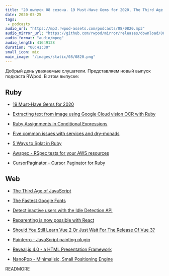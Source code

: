 ```yaml
---
title: "20 выпуск 08 сезона. 19 Must-Have Gems for 2020, The Third Age of JavaScript, Awspec, Painterro, Reveal.js, NanoPop и прочее"
date: 2020-05-25
tags:
 - podcasts
audio_url: "https://mp3.rwpod-assets.com/podcasts/08/0820.mp3"
audio_mirror_url: "https://github.com/rwpod/mirror/releases/download/08.20/0820.mp3"
audio_format: "audio/mpeg"
audio_length: 41649128
duration: "00:41:30"
small_icon: mic
main_image: "/images/static/08/0820.png"
---
```


Добрый день уважаемые слушатели. Представляем новый выпуск подкаста RWpod. В этом выпуске:

## Ruby

 - [19 Must-Have Gems for 2020](https://robrace.dev/must-have-gems-for-saas-2020/)
 - [Extracting text from image using Google Cloud vision OCR with Ruby](https://www.botreetechnologies.com/blog/extracting-text-from-image-using-google-cloud-vision-ocr-with-ruby)
 - [Ruby Assignments in Conditional Expressions](https://julienchien.com/posts/assignments-in-conditional-expressions/)


 - [Five common issues with services and dry-monads](https://www.davydovanton.com/2020/05/19/five-common-issues-with-services-and-dry-monads/)
 - [5 Ways to Splat in Ruby](https://hint.io/blog/5-ways-to-splat-in-ruby)
 - [Awspec - RSpec tests for your AWS resources](https://github.com/k1LoW/awspec)
 - [CursorPaginator - Cursor Paginator for Ruby](https://github.com/bongloy/cursor_paginator)

## Web

 - [The Third Age of JavaScript](https://www.swyx.io/writing/js-third-age/)
 - [The Fastest Google Fonts](https://csswizardry.com/2020/05/the-fastest-google-fonts/)
 - [Detect inactive users with the Idle Detection API](https://web.dev/idle-detection/)
 - [Reparenting is now possible with React](https://dev.to/paolimi/reparenting-is-now-possible-with-react-3ci0)


 - [Should You Still Learn Vue 2 Or Just Wait For The Release Of Vue 3?](https://modernweb.com/learn-vue-2-wait-release-vue-3/)
 - [Painterro - JavaScript painting plugin](https://github.com/devforth/painterro)
 - [Reveal.js 4.0 - a HTML Presentation Framework](https://revealjs.com/#/)
 - [NanoPop - Minimalisic, Small Positioning Engine](https://simonwep.github.io/nanopop/)

READMORE
